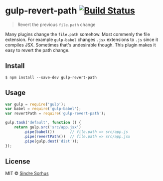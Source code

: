 # gulp-revert-path [![Build Status](https://travis-ci.org/sindresorhus/gulp-revert-path.svg?branch=master)](https://travis-ci.org/sindresorhus/gulp-revert-path)

> Revert the previous `file.path` change

Many plugins change the `file.path` somehow. Most commenly the file extension. For example `gulp-babel` changes `.jsx` extensions to `.js` since it compiles JSX. Sometimes that's undesirable though. This plugin makes it easy to revert the path change.


## Install

```
$ npm install --save-dev gulp-revert-path
```


## Usage

```js
var gulp = require('gulp');
var babel = require('gulp-babel');
var revertPath = require('gulp-revert-path');

gulp.task('default', function () {
	return gulp.src('src/app.jsx')
		.pipe(babel())       // file.path => src/app.js
		.pipe(revertPath())  // file.path => src/app.jsx
		.pipe(gulp.dest('dist'));
});
```


## License

MIT © [Sindre Sorhus](http://sindresorhus.com)
